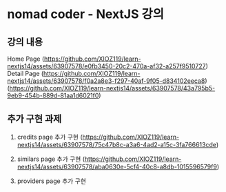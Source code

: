 # nomad coder - NextJS 강의 
## 강의 내용
Home Page
(https://github.com/XIOZ119/learn-nextjs14/assets/63907578/e0fb3450-20c2-470a-af32-a257f9510727)
Detail Page
(https://github.com/XIOZ119/learn-nextjs14/assets/63907578/f0a2a8e3-f297-40af-9f05-d834102eeca8)
(https://github.com/XIOZ119/learn-nextjs14/assets/63907578/43a795b5-9eb9-454b-889d-81aa1d6021f0)

## 추가 구현 과제 
1. credits page 추가 구현
(https://github.com/XIOZ119/learn-nextjs14/assets/63907578/75c47b8c-a3a6-4ad2-a15c-3fa766613cde)

2. similars page 추가 구현
(https://github.com/XIOZ119/learn-nextjs14/assets/63907578/aba0630e-5cf4-40c8-a8db-1015596579f9)

3. providers page 추가 구현
